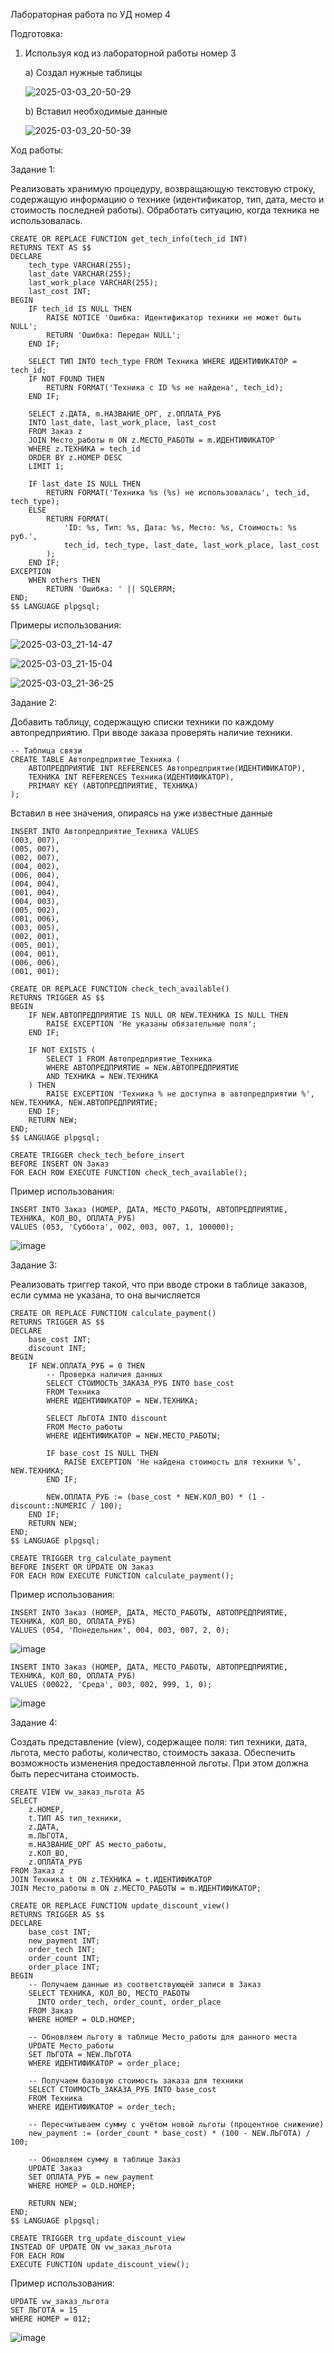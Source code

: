 Лабораторная работа по УД номер 4

Подготовка: 

1. Используя код из лабораторной работы номер 3

    a) Создал нужные таблицы

   ![2025-03-03_20-50-29](https://github.com/user-attachments/assets/40e581f4-56e2-411b-9ded-b017a43b58cd)

    b) Вставил необходимые данные

   ![2025-03-03_20-50-39](https://github.com/user-attachments/assets/56dfa0ab-9d41-4b1e-9929-645d82194e97)


Ход работы:

   Задание 1:

Реализовать хранимую процедуру, возвращающую текстовую строку, содержащую информацию о технике (идентификатор, тип, дата, место и стоимость последней работы). Обработать ситуацию, когда техника не использовалась.
```
CREATE OR REPLACE FUNCTION get_tech_info(tech_id INT)
RETURNS TEXT AS $$
DECLARE
    tech_type VARCHAR(255);
    last_date VARCHAR(255);
    last_work_place VARCHAR(255);
    last_cost INT;
BEGIN
    IF tech_id IS NULL THEN
        RAISE NOTICE 'Ошибка: Идентификатор техники не может быть NULL';
        RETURN 'Ошибка: Передан NULL';
    END IF;

    SELECT ТИП INTO tech_type FROM Техника WHERE ИДЕНТИФИКАТОР = tech_id;
    IF NOT FOUND THEN
        RETURN FORMAT('Техника с ID %s не найдена', tech_id);
    END IF;

    SELECT z.ДАТА, m.НАЗВАНИЕ_ОРГ, z.ОПЛАТА_РУБ
    INTO last_date, last_work_place, last_cost
    FROM Заказ z
    JOIN Место_работы m ON z.МЕСТО_РАБОТЫ = m.ИДЕНТИФИКАТОР
    WHERE z.ТЕХНИКА = tech_id
    ORDER BY z.НОМЕР DESC
    LIMIT 1;

    IF last_date IS NULL THEN
        RETURN FORMAT('Техника %s (%s) не использовалась', tech_id, tech_type);
    ELSE
        RETURN FORMAT(
            'ID: %s, Тип: %s, Дата: %s, Место: %s, Стоимость: %s руб.',
            tech_id, tech_type, last_date, last_work_place, last_cost
        );
    END IF;
EXCEPTION
    WHEN others THEN
        RETURN 'Ошибка: ' || SQLERRM;
END;
$$ LANGUAGE plpgsql;
```

Примеры использования:

![2025-03-03_21-14-47](https://github.com/user-attachments/assets/60cad667-d55f-4365-9521-b64d905d12da)

![2025-03-03_21-15-04](https://github.com/user-attachments/assets/910c09d1-abb6-4ce7-8ad3-6c9502215076)

![2025-03-03_21-36-25](https://github.com/user-attachments/assets/b5fdd241-caee-478a-a8b7-511683330028)


   Задание 2:

Добавить таблицу, содержащую списки техники по каждому автопредприятию. При вводе заказа проверять наличие техники.

```
-- Таблица связи
CREATE TABLE Автопредприятие_Техника (
    АВТОПРЕДПРИЯТИЕ INT REFERENCES Автопредприятие(ИДЕНТИФИКАТОР),
    ТЕХНИКА INT REFERENCES Техника(ИДЕНТИФИКАТОР),
    PRIMARY KEY (АВТОПРЕДПРИЯТИЕ, ТЕХНИКА)
);
```

Вставил в нее значения, опираясь на уже известные данные

```
INSERT INTO Автопредприятие_Техника VALUES
(003, 007), 
(005, 007),
(002, 007),
(004, 002),
(006, 004),
(004, 004),
(001, 004),
(004, 003),
(005, 002),
(001, 006),
(003, 005),
(002, 001),
(005, 001),
(004, 001),
(006, 006),
(001, 001);
```

```
CREATE OR REPLACE FUNCTION check_tech_available()
RETURNS TRIGGER AS $$
BEGIN
    IF NEW.АВТОПРЕДПРИЯТИЕ IS NULL OR NEW.ТЕХНИКА IS NULL THEN
        RAISE EXCEPTION 'Не указаны обязательные поля';
    END IF;

    IF NOT EXISTS (
        SELECT 1 FROM Автопредприятие_Техника
        WHERE АВТОПРЕДПРИЯТИЕ = NEW.АВТОПРЕДПРИЯТИЕ
        AND ТЕХНИКА = NEW.ТЕХНИКА
    ) THEN
        RAISE EXCEPTION 'Техника % не доступна в автопредприятии %', NEW.ТЕХНИКА, NEW.АВТОПРЕДПРИЯТИЕ;
    END IF;
    RETURN NEW;
END;
$$ LANGUAGE plpgsql;

CREATE TRIGGER check_tech_before_insert
BEFORE INSERT ON Заказ
FOR EACH ROW EXECUTE FUNCTION check_tech_available();
```
Пример использования: 

```
INSERT INTO Заказ (НОМЕР, ДАТА, МЕСТО_РАБОТЫ, АВТОПРЕДПРИЯТИЕ, ТЕХНИКА, КОЛ_ВО, ОПЛАТА_РУБ)
VALUES (053, 'Суббота', 002, 003, 007, 1, 100000);
```

![image](https://github.com/user-attachments/assets/621b6929-ba66-4fdf-b995-dc7b00d28e51)


   Задание 3:

Реализовать триггер такой, что при вводе строки в таблице заказов, если сумма не указана, то она вычисляется 

```
CREATE OR REPLACE FUNCTION calculate_payment()
RETURNS TRIGGER AS $$
DECLARE
    base_cost INT;
    discount INT;
BEGIN
    IF NEW.ОПЛАТА_РУБ = 0 THEN
        -- Проверка наличия данных
        SELECT СТОИМОСТЬ_ЗАКАЗА_РУБ INTO base_cost 
        FROM Техника 
        WHERE ИДЕНТИФИКАТОР = NEW.ТЕХНИКА;

        SELECT ЛЬГОТА INTO discount 
        FROM Место_работы 
        WHERE ИДЕНТИФИКАТОР = NEW.МЕСТО_РАБОТЫ;

        IF base_cost IS NULL THEN
            RAISE EXCEPTION 'Не найдена стоимость для техники %', NEW.ТЕХНИКА;
        END IF;

        NEW.ОПЛАТА_РУБ := (base_cost * NEW.КОЛ_ВО) * (1 - discount::NUMERIC / 100);
    END IF;
    RETURN NEW;
END;
$$ LANGUAGE plpgsql;

CREATE TRIGGER trg_calculate_payment
BEFORE INSERT OR UPDATE ON Заказ
FOR EACH ROW EXECUTE FUNCTION calculate_payment();
```
Пример использования: 

```
INSERT INTO Заказ (НОМЕР, ДАТА, МЕСТО_РАБОТЫ, АВТОПРЕДПРИЯТИЕ, ТЕХНИКА, КОЛ_ВО, ОПЛАТА_РУБ)
VALUES (054, 'Понедельник', 004, 003, 007, 2, 0);
```

![image](https://github.com/user-attachments/assets/3a44987d-b49c-4b9d-b512-f2d4e84f9efd)

```
INSERT INTO Заказ (НОМЕР, ДАТА, МЕСТО_РАБОТЫ, АВТОПРЕДПРИЯТИЕ, ТЕХНИКА, КОЛ_ВО, ОПЛАТА_РУБ)
VALUES (00022, 'Среда', 003, 002, 999, 1, 0);
```

![image](https://github.com/user-attachments/assets/f50e326b-951a-4c79-8dcf-899f6b7107e2)


   Задание 4:

Создать представление (view), содержащее поля: тип техники, дата, льгота, место работы, количество, стоимость заказа. Обеспечить возможность изменения предоставленной льготы. При этом должна быть пересчитана стоимость.

```
CREATE VIEW vw_заказ_льгота AS
SELECT 
    z.НОМЕР,
    t.ТИП AS тип_техники,
    z.ДАТА,
    m.ЛЬГОТА,
    m.НАЗВАНИЕ_ОРГ AS место_работы,
    z.КОЛ_ВО,
    z.ОПЛАТА_РУБ
FROM Заказ z
JOIN Техника t ON z.ТЕХНИКА = t.ИДЕНТИФИКАТОР
JOIN Место_работы m ON z.МЕСТО_РАБОТЫ = m.ИДЕНТИФИКАТОР;
```

```
CREATE OR REPLACE FUNCTION update_discount_view()
RETURNS TRIGGER AS $$
DECLARE
    base_cost INT;
    new_payment INT;
    order_tech INT;
    order_count INT;
    order_place INT;
BEGIN
    -- Получаем данные из соответствующей записи в Заказ
    SELECT ТЕХНИКА, КОЛ_ВО, МЕСТО_РАБОТЫ 
      INTO order_tech, order_count, order_place
    FROM Заказ
    WHERE НОМЕР = OLD.НОМЕР;

    -- Обновляем льготу в таблице Место_работы для данного места
    UPDATE Место_работы
    SET ЛЬГОТА = NEW.ЛЬГОТА
    WHERE ИДЕНТИФИКАТОР = order_place;

    -- Получаем базовую стоимость заказа для техники
    SELECT СТОИМОСТЬ_ЗАКАЗА_РУБ INTO base_cost
    FROM Техника 
    WHERE ИДЕНТИФИКАТОР = order_tech;

    -- Пересчитываем сумму с учётом новой льготы (процентное снижение)
    new_payment := (order_count * base_cost) * (100 - NEW.ЛЬГОТА) / 100;

    -- Обновляем сумму в таблице Заказ
    UPDATE Заказ
    SET ОПЛАТА_РУБ = new_payment
    WHERE НОМЕР = OLD.НОМЕР;

    RETURN NEW;
END;
$$ LANGUAGE plpgsql;
```

```
CREATE TRIGGER trg_update_discount_view
INSTEAD OF UPDATE ON vw_заказ_льгота
FOR EACH ROW
EXECUTE FUNCTION update_discount_view();
```

Пример использования:

```
UPDATE vw_заказ_льгота
SET ЛЬГОТА = 15
WHERE НОМЕР = 012;
```
![image](https://github.com/user-attachments/assets/2764717a-e710-4fe1-9872-c614cc604c02)





   


    

